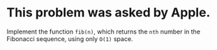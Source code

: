 # This problem was asked by Apple.

Implement the function `fib(n)`, which returns the `nth` number in the Fibonacci sequence, using only `O(1)` space.

